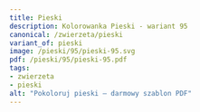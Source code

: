 ```yaml
---
title: Pieski
description: Kolorowanka Pieski - wariant 95
canonical: /zwierzeta/pieski
variant_of: pieski
image: /pieski/95/pieski-95.svg
pdf: /pieski/95/pieski-95.pdf
tags:
- zwierzeta
- pieski
alt: "Pokoloruj pieski – darmowy szablon PDF"
---
```

